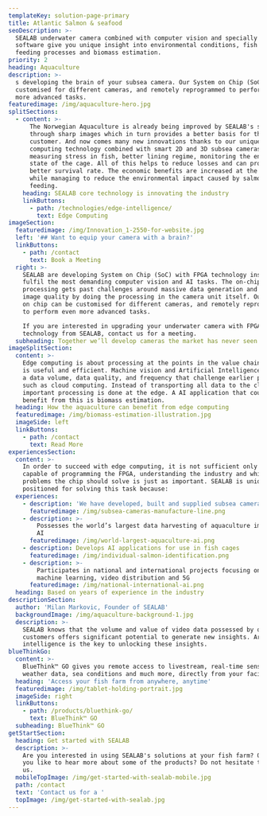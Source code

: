 ```yaml
---
templateKey: solution-page-primary
title: Atlantic Salmon & seafood
seoDescription: >-
  SEALAB underwater camera combined with computer vision and specially developed
  software give you unique insight into environmental conditions, fish welfare,
  feeding processes and biomass estimation.  
priority: 2
heading: Aquaculture
description: >-
  s developing the brain of your subsea camera. Our System on Chip (SoC) can be
  customised for different cameras, and remotely reprogrammed to perform even
  more advanced tasks.
featuredimage: /img/aquaculture-hero.jpg
splitSections:
  - content: >-
      The Norwegian Aquaculture is already being improved by SEALAB's solutions
      through sharp images which in turn provides a better basis for the
      customer. And now comes many new innovations thanks to our unique edge
      computing technology combined with smart 2D and 3D subsea cameras:
      measuring stress in fish, better lining regime, monitoring the entire
      state of the cage. All of this helps to reduce losses and can provide a
      better survival rate. The economic benefits are increased at the farms
      while managing to reduce the environmental impact caused by salmon
      feeding.
    heading: SEALAB core technology is innovating the industry
    linkButtons:
      - path: /technologies/edge-intelligence/
        text: Edge Computing
imageSection:
  featuredimage: /img/Innovation_1-2550-for-website.jpg
  left: '## Want to equip your camera with a brain?'
  linkButtons:
    - path: /contact
      text: Book a Meeting
  right: >-
    SEALAB are developing System on Chip (SoC) with FPGA technology inside that
    fulfil the most demanding computer vision and AI tasks. The on-chip
    processing gets past challenges around massive data generation and poor
    image quality by doing the processing in the camera unit itself. Our system
    on chip can be customised for different cameras, and remotely reprogrammed
    to perform even more advanced tasks.

    If you are interested in upgrading your underwater camera with FPGA
    technology from SEALAB, contact us for a meeting.
  subheading: Together we’ll develop cameras the market has never seen before
imageSplitSection:
  content: >-
    Edge computing is about processing at the points in the value chain where it
    is useful and efficient. Machine vision and Artificial Intelligence require
    a data volume, data quality, and frequency that challenge earlier paradigms
    such as cloud computing. Instead of transporting all data to the cloud,
    important processing is done at the edge. A AI application that could
    benefit from this is biomass estimation.
  heading: How the aquaculture can benefit from edge computing
  featuredimage: /img/biomass-estimation-illustration.jpg
  imageSide: left
  linkButtons:
    - path: /contact
      text: Read More
experiencesSection:
  content: >-
    In order to succeed with edge computing, it is not sufficient only being
    capable of programming the FPGA, understanding the industry and which
    problems the chip should solve is just as important. SEALAB is uniquely
    positioned for solving this task because: 
  experiences:
    - description: 'We have developed, built and supplied subsea cameras for years'
      featuredimage: /img/subsea-cameras-manufacture-line.png
    - description: >-
        Possesses the world’s largest data harvesting of aquaculture images for
        AI
      featuredimage: /img/world-largest-aquaculture-ai.png
    - description: Develops AI applications for use in fish cages
      featuredimage: /img/individual-salmon-identification.png
    - description: >-
        Participates in national and international projects focusing on AI,
        machine learning, video distribution and 5G
      featuredimage: /img/national-international-ai.png
  heading: Based on years of experience in the industry
descriptionSection:
  author: 'Milan Markovic, Founder of SEALAB'
  backgroundImage: /img/aquaculture-background-1.jpg
  description: >-
    SEALAB knows that the volume and value of video data possessed by our
    customers offers significant potential to generate new insights. Artificial
    intelligence is the key to unlocking these insights.
blueThinkGo:
  content: >-
    BlueThink™ GO gives you remote access to livestream, real-time sensor data,
    weather data, sea conditions and much more, directly from your facility.
  heading: 'Access your fish farm from anywhere, anytime'
  featuredimage: /img/tablet-holding-portrait.jpg
  imageSide: right
  linkButtons:
    - path: /products/bluethink-go/
      text: BlueThink™ GO
  subheading: BlueThink™ GO
getStartSection:
  heading: Get started with SEALAB
  description: >-
    Are you interested in using SEALAB's solutions at your fish farm? Or would
    you like to hear more about some of the products? Do not hesitate to contact
    us.
  mobileTopImage: /img/get-started-with-sealab-mobile.jpg
  path: /contact
  text: 'Contact us for a '
  topImage: /img/get-started-with-sealab.jpg
---
```


